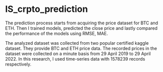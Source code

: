 # IS_crpto_prediction
The prediction process starts from acquiring the price dataset for BTC and ETH. 
Then I trained models, predicted the close price and lastly compared the performance of the models using RMSE, MAE.

The analyzed dataset was collected from two popular certified kaggle dataset. They provide BTC and ETH price data. 
The recorded prices in the dataset were collected on a minute basis from 29 April 2019 to 29 April 2022. 
In this research, I used time-series data with 1578239 records respectively.
